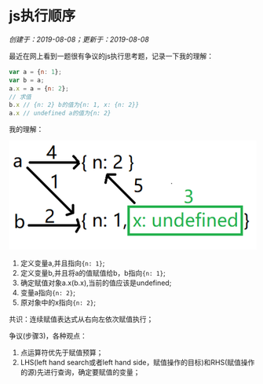 # js执行顺序

*创建于：2019-08-08；更新于：2019-08-08*

最近在网上看到一题很有争议的js执行思考题，记录一下我的理解：

```javascript
var a = {n: 1};
var b = a;
a.x = a = {n: 2};
// 求值
b.x // {n: 2} b的值为{n: 1, x: {n: 2}}
a.x // undefined a的值为{n: 2}
```

我的理解：

![基本概念](./img/abValue.png)

1. 定义变量a,并且指向`{n: 1}`;
1. 定义变量b,并且将a的值赋值给b，b指向`{n: 1}`;
1. 确定赋值对象a.x(b.x),当前的值应该是undefined;
1. 变量a指向`{n: 2}`;
1. 原对象中的x指向`{n: 2}`;

共识：连续赋值表达式从右向左依次赋值执行；

争议(步骤3)，各种观点：
1. 点运算符优先于赋值预算；
1. LHS(left hand search或者left hand side，赋值操作的目标)和RHS(赋值操作的源)先进行查询，确定要赋值的变量；

